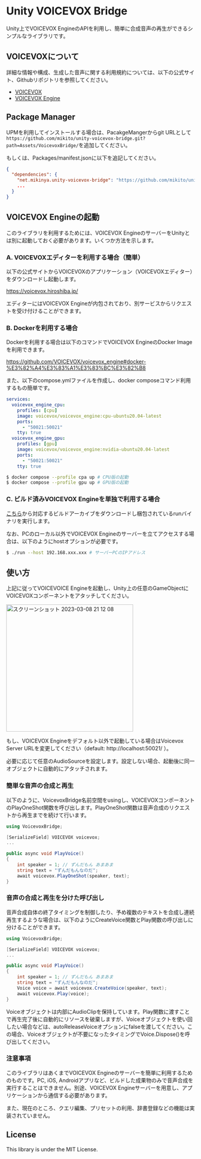 Unity VOICEVOX Bridge
===============

Unity上でVOICEVOX EngineのAPIを利用し、簡単に合成音声の再生ができるシンプルなライブラリです。

## VOICEVOXについて
詳細な情報や構成、生成した音声に関する利用規約については、以下の公式サイト、Githubリポジトリを参照してください。

- [VOICEVOX](https://voicevox.hiroshiba.jp/)
- [VOICEVOX Engine](https://github.com/VOICEVOX/voicevox_engine)

## Package Manager
UPMを利用してインストールする場合は、PacakgeMangerからgit URLとして`https://github.com/mikito/unity-voicevox-bridge.git?path=Assets/VoicevoxBridge/`を追加してください。

もしくは、Packages/manifest.jsonに以下を追記してください。

```json
{
  "dependencies": {
    "net.mikinya.unity-voicevox-bridge": "https://github.com/mikito/unity-voicevox-bridge.git?path=Assets/VoicevoxBridge/",
    ...
  }
}
```

## VOICEVOX Engineの起動 

このライブラリを利用するためには、VOICEVOX EngineのサーバーをUnityとは別に起動しておく必要があります。いくつか方法を示します。

### A. VOICEVOXエディターを利用する場合（簡単）

以下の公式サイトからVOICEVOXのアプリケーション（VOICEVOXエディター）をダウンロードし起動します。

https://voicevox.hiroshiba.jp/

エディターにはVOICEVOX Engineが内包されており、別サービスからリクエストを受け付けることができます。

### B. Dockerを利用する場合 

Dockerを利用する場合は以下のコマンドでVOICEVOX EngineのDocker Imageを利用できます。

https://github.com/VOICEVOX/voicevox_engine#docker-%E3%82%A4%E3%83%A1%E3%83%BC%E3%82%B8

また、以下のcompose.ymlファイルを作成し、docker composeコマンド利用するもの簡単です。
```yml
services:
  voicevox_engine_cpu:
    profiles: [cpu]
    image: voicevox/voicevox_engine:cpu-ubuntu20.04-latest
    ports:
      - "50021:50021"
    tty: true
  voicevox_engine_gpu:
    profiles: [gpu]
    image: voicevox/voicevox_engine:nvidia-ubuntu20.04-latest
    ports:
      - "50021:50021"
    tty: true
```

```sh
$ docker compose --profile cpa up # CPU版の起動
$ docker compose --profile gpu up # GPU版の起動
```

### C. ビルド済みVOICEVOX Engineを単独で利用する場合

[こちら](https://github.com/VOICEVOX/voicevox_engine/tags)から対応するビルドアーカイブをダウンロードし梱包されているrunバイナリを実行します。

なお、PCのローカル以外でVOICEVOX Engineのサーバーを立てアクセスする場合は、以下のようにhostオプションが必要です。
```sh
$ ./run --host 192.168.xxx.xxx # サーバーPCのIPアドレス 
```

## 使い方

上記に従ってVOICEVOICE Engineを起動し、Unity上の任意のGameObjectにVOICEVOXコンポーネントをアタッチしてください。

<img width="339" alt="スクリーンショット 2023-03-08 21 12 08" src="https://user-images.githubusercontent.com/1071168/223710290-fcce42ff-9937-4fcb-acbe-b3baf66aef7f.png">

もし、VOICEVOX Engineをデフォルト以外で起動している場合はVoicevox Server URLを変更してください（default: http://localhost:50021/ ）。

必要に応じて任意のAudioSourceを設定します。設定しない場合、起動後に同一オブジェクトに自動的にアタッチされます。

### 簡単な音声の合成と再生

以下のように、VoicevoxBridge名前空間をusingし、VOICEVOXコンポーネントのPlayOneShot関数を呼び出します。PlayOneShot関数は音声合成のリクエストから再生までを続けて行います。

```cs
using VoicevoxBridge;

[SerializeField] VOICEVOX voicevox;
...

public async void PlayVoice()
{
    int speaker = 1; // ずんだもん あまあま
    string text = "ずんだもんなのだ";
    await voicevox.PlayOneShot(speaker, text);
}
```

### 音声の合成と再生を分けた呼び出し
音声合成自体の終了タイミングを制御したり、予め複数のテキストを合成し連続再生するような場合は、以下のようにCreateVoice関数とPlay関数の呼び出しに分けることができます。

```cs
using VoicevoxBridge;

[SerializeField] VOICEVOX voicevox;
...

public async void PlayVoice()
{
    int speaker = 1; // ずんだもん あまあま
    string text = "ずんだもんなのだ";
    Voice voice = await voicevox.CreateVoice(speaker, text);
    await voicevox.Play(voice);
}
```

Voiceオブジェクトは内部にAudioClipを保持しています。Play関数に渡すことで再生完了後に自動的にリソースを破棄しますが、Voiceオブジェクトを使い回したい場合などは、autoReleaseVoiceオプションにfalseを渡してください。この場合、Voiceオブジェクトが不要になったタイミングでVoice.Dispose()を呼び出してください。

### 注意事項
このライブラリはあくまでVOICEVOX Engineのサーバーを簡単に利用するためのものです。PC, iOS, Androidアプリなど、ビルドした成果物のみで音声合成を実行することはできません。別途、VOICEVOX Engineサーバーを用意し、アプリケーションから通信する必要があります。

また、現在のところ、クエリ編集、プリセットの利用、辞書登録などの機能は実装されていません。

## License
This library is under the MIT License. 
